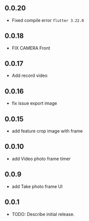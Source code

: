 ## 0.0.20
+ Fixed compile error `flutter 3.22.0`

## 0.0.18
+ FIX CAMERA Front

## 0.0.17
+ Add record video 

## 0.0.16
+ fix issue export image

## 0.0.15
+ add feature crop image with frame

## 0.0.10
+ add Video photo frame timer 

## 0.0.9
+ add Take photo frame UI

## 0.0.1

* TODO: Describe initial release.
